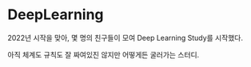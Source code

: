 # DeepLearning

2022년 시작을 맞아, 몇 명의 친구들이 모여 Deep Learning Study를 시작했다.

아직 체계도 규칙도 잘 짜여있진 않지만 어떻게든 굴러가는 스터디.
